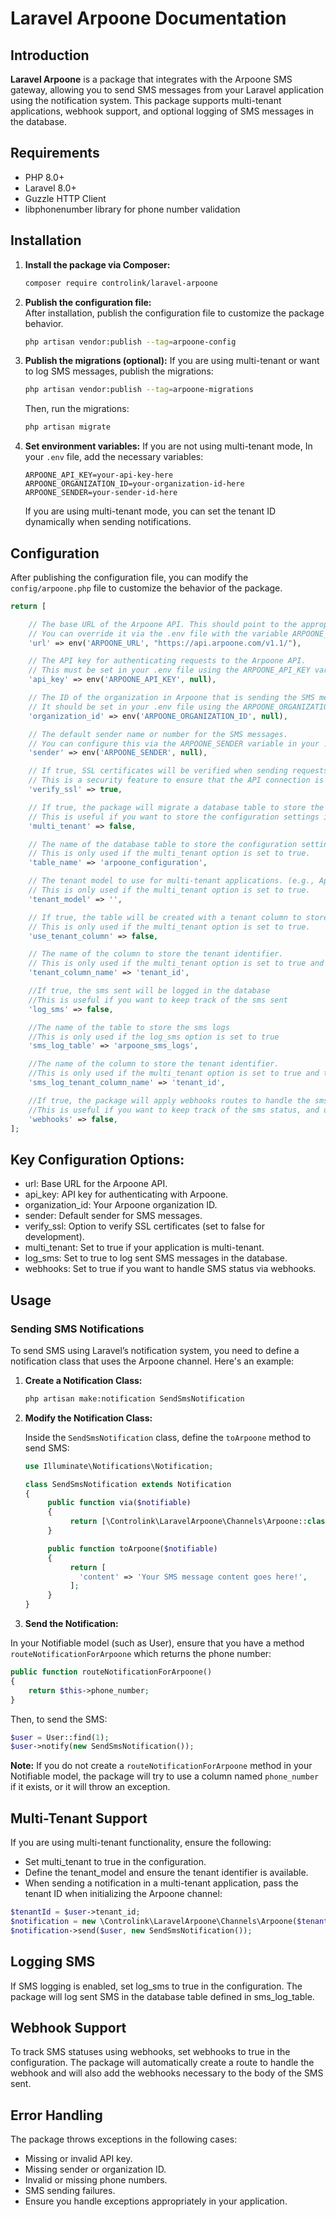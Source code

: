 # Laravel Arpoone Documentation
## Introduction
**Laravel Arpoone** is a package that integrates with the Arpoone SMS gateway, allowing you to send SMS messages from your Laravel application using the notification system. This package supports multi-tenant applications, webhook support, and optional logging of SMS messages in the database.

## Requirements
 - PHP 8.0+
 - Laravel 8.0+
 - Guzzle HTTP Client
 - libphonenumber library for phone number validation

## Installation
1. **Install the package via Composer:**  
   ```bash
   composer require controlink/laravel-arpoone
   ```
2. **Publish the configuration file:**  
   After installation, publish the configuration file to customize the package behavior.
   ```bash
   php artisan vendor:publish --tag=arpoone-config
   ```

3. **Publish the migrations (optional):**
    If you are using multi-tenant or want to log SMS messages, publish the migrations:
    ```bash
    php artisan vendor:publish --tag=arpoone-migrations
    ```
    Then, run the migrations:
    ```bash
    php artisan migrate
    ```
4. **Set environment variables:**
    If you are not using multi-tenant mode, In your `.env` file, add the necessary variables:
    ```env
    ARPOONE_API_KEY=your-api-key-here
    ARPOONE_ORGANIZATION_ID=your-organization-id-here
    ARPOONE_SENDER=your-sender-id-here
    ```
    If you are using multi-tenant mode, you can set the tenant ID dynamically when sending notifications.
## Configuration
After publishing the configuration file, you can modify the `config/arpoone.php` file to customize the behavior of the package.
```php
return [

    // The base URL of the Arpoone API. This should point to the appropriate version of the API you're using.
    // You can override it via the .env file with the variable ARPOONE_URL.
    'url' => env('ARPOONE_URL', "https://api.arpoone.com/v1.1/"),

    // The API key for authenticating requests to the Arpoone API.
    // This must be set in your .env file using the ARPOONE_API_KEY variable.
    'api_key' => env('ARPOONE_API_KEY', null),

    // The ID of the organization in Arpoone that is sending the SMS messages.
    // It should be set in your .env file using the ARPOONE_ORGANIZATION_ID variable.
    'organization_id' => env('ARPOONE_ORGANIZATION_ID', null),

    // The default sender name or number for the SMS messages.
    // You can configure this via the ARPOONE_SENDER variable in your .env file.
    'sender' => env('ARPOONE_SENDER', null),

    // If true, SSL certificates will be verified when sending requests to the API.
    // This is a security feature to ensure that the API connection is secure.
    'verify_ssl' => true,

    // If true, the package will migrate a database table to store the configuration settings.
    // This is useful if you want to store the configuration settings in the database to make them dynamic, or multi-tenant.
    'multi_tenant' => false,

    // The name of the database table to store the configuration settings.
    // This is only used if the multi_tenant option is set to true.
    'table_name' => 'arpoone_configuration',

    // The tenant model to use for multi-tenant applications. (e.g., App\Models\User)
    // This is only used if the multi_tenant option is set to true.
    'tenant_model' => '',

    // If true, the table will be created with a tenant column to store some type of identifier for the tenant.
    // This is only used if the multi_tenant option is set to true.
    'use_tenant_column' => false,

    // The name of the column to store the tenant identifier.
    // This is only used if the multi_tenant option is set to true and the use_tenant_column option is set to true.
    'tenant_column_name' => 'tenant_id',

    //If true, the sms sent will be logged in the database
    //This is useful if you want to keep track of the sms sent
    'log_sms' => false,

    //The name of the table to store the sms logs
    //This is only used if the log_sms option is set to true
    'sms_log_table' => 'arpoone_sms_logs',

    //The name of the column to store the tenant identifier.
    //This is only used if the multi_tenant option is set to true and the use_tenant_column option is set to true.
    'sms_log_tenant_column_name' => 'tenant_id',

    //If true, the package will apply webhooks routes to handle the sms status
    //This is useful if you want to keep track of the sms status, and update your database accordingly
    'webhooks' => false,
];
```
## Key Configuration Options:
 - url: Base URL for the Arpoone API.
 - api_key: API key for authenticating with Arpoone.
 - organization_id: Your Arpoone organization ID.
 - sender: Default sender for SMS messages.
 - verify_ssl: Option to verify SSL certificates (set to false for development).
 - multi_tenant: Set to true if your application is multi-tenant.
 - log_sms: Set to true to log sent SMS messages in the database.
 - webhooks: Set to true if you want to handle SMS status via webhooks.

## Usage
### Sending SMS Notifications
To send SMS using Laravel’s notification system, you need to define a notification class that uses the Arpoone channel. Here's an example:

1. **Create a Notification Class:**  
   ```bash
   php artisan make:notification SendSmsNotification
   ```
2. **Modify the Notification Class:**

    Inside the `SendSmsNotification` class, define the `toArpoone` method to send SMS:
    ```php
    use Illuminate\Notifications\Notification;
    
    class SendSmsNotification extends Notification
    {
         public function via($notifiable)
         {
              return [\Controlink\LaravelArpoone\Channels\Arpoone::class];
         }
    
         public function toArpoone($notifiable)
         {
              return [
                'content' => 'Your SMS message content goes here!',
              ];
         }
    }
    ```

3. **Send the Notification:**

In your Notifiable model (such as User), ensure that you have a method `routeNotificationForArpoone` which returns the phone number:
```php
public function routeNotificationForArpoone()
{
    return $this->phone_number;
}
```
Then, to send the SMS:
```php
$user = User::find(1);
$user->notify(new SendSmsNotification());
```
**Note:** If you do not create a `routeNotificationForArpoone` method in your Notifiable model, the package will try to use a column named `phone_number` if it exists, or it will throw an exception.

## Multi-Tenant Support
If you are using multi-tenant functionality, ensure the following:

 - Set multi_tenant to true in the configuration.
 - Define the tenant_model and ensure the tenant identifier is available.
 - When sending a notification in a multi-tenant application, pass the tenant ID when initializing the Arpoone channel:

```php
$tenantId = $user->tenant_id;
$notification = new \Controlink\LaravelArpoone\Channels\Arpoone($tenantId);
$notification->send($user, new SendSmsNotification());
```

## Logging SMS
If SMS logging is enabled, set log_sms to true in the configuration. The package will log sent SMS in the database table defined in sms_log_table.

## Webhook Support
To track SMS statuses using webhooks, set webhooks to true in the configuration.
The package will automatically create a route to handle the webhook and will also add the webhooks necessary to the body of the SMS sent.


## Error Handling
The package throws exceptions in the following cases:

 - Missing or invalid API key.
 - Missing sender or organization ID.
 - Invalid or missing phone numbers.
 - SMS sending failures.
 - Ensure you handle exceptions appropriately in your application.